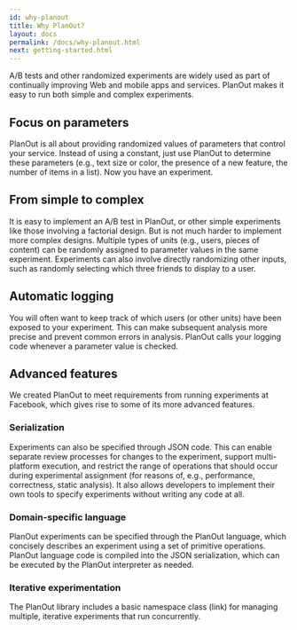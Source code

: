 ```yaml
---
id: why-planout
title: Why PlanOut?
layout: docs
permalink: /docs/why-planout.html
next: getting-started.html
---
```


A/B tests and other randomized experiments are widely used as part of continually improving Web and mobile apps and services. PlanOut makes it easy to run both simple and complex experiments.

## Focus on parameters

PlanOut is all about providing randomized values of parameters that control your service. Instead of using a constant, just use PlanOut to determine these parameters (e.g., text size or color, the presence of a new feature, the number of items in a list). Now you have an experiment.

## From simple to complex

It is easy to implement an A/B test in PlanOut, or other simple experiments like those involving a factorial design. But is not much harder to implement more complex designs. Multiple types of units (e.g., users, pieces of content) can be randomly assigned to parameter values in the same experiment. Experiments can also involve directly randomizing other inputs, such as randomly selecting which three friends to display to a user.

## Automatic logging
You will often want to keep track of which users (or other units) have been exposed to your experiment. This can make subsequent analysis more precise and prevent common errors in analysis. PlanOut calls your logging code whenever a parameter value is checked.


## Advanced features

We created PlanOut to meet requirements from running experiments at Facebook, which gives rise to some of its more advanced features.

### Serialization
Experiments can also be specified through JSON code. This can enable separate review processes for changes to the experiment, support multi-platform execution, and restrict the range of operations that should occur during experimental assignment (for reasons of, e.g., performance, correctness, static analysis). It also allows developers to implement their own tools to specify experiments without writing any code at all.

### Domain-specific language
PlanOut experiments can be specified through the PlanOut language, which concisely describes an experiment using a set of primitive operations.  PlanOut language code is compiled into the JSON serialization, which can be executed by the PlanOut interpreter as needed.

### Iterative experimentation
The PlanOut library includes a basic namespace class (link) for managing multiple, iterative experiments that run concurrently.
